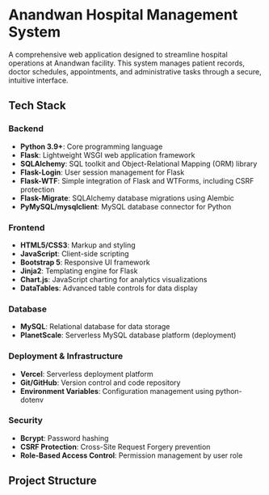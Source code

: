 # Anandwan Hospital Management System

A comprehensive web application designed to streamline hospital operations at Anandwan facility. This system manages patient records, doctor schedules, appointments, and administrative tasks through a secure, intuitive interface.

## Tech Stack

### Backend
- **Python 3.9+**: Core programming language
- **Flask**: Lightweight WSGI web application framework
- **SQLAlchemy**: SQL toolkit and Object-Relational Mapping (ORM) library
- **Flask-Login**: User session management for Flask
- **Flask-WTF**: Simple integration of Flask and WTForms, including CSRF protection
- **Flask-Migrate**: SQLAlchemy database migrations using Alembic
- **PyMySQL/mysqlclient**: MySQL database connector for Python

### Frontend
- **HTML5/CSS3**: Markup and styling
- **JavaScript**: Client-side scripting
- **Bootstrap 5**: Responsive UI framework
- **Jinja2**: Templating engine for Flask
- **Chart.js**: JavaScript charting for analytics visualizations
- **DataTables**: Advanced table controls for data display

### Database
- **MySQL**: Relational database for data storage
- **PlanetScale**: Serverless MySQL database platform (deployment)

### Deployment & Infrastructure
- **Vercel**: Serverless deployment platform
- **Git/GitHub**: Version control and code repository
- **Environment Variables**: Configuration management using python-dotenv

### Security
- **Bcrypt**: Password hashing
- **CSRF Protection**: Cross-Site Request Forgery prevention
- **Role-Based Access Control**: Permission management by user role

## Project Structure

